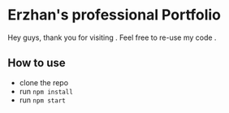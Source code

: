 # Erzhan's professional Portfolio

Hey guys, thank you for visiting . Feel free to re-use my code .

## How to use

- clone the repo
- run `npm install`
- run `npm start`
